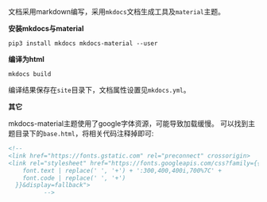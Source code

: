 文档采用markdown编写，采用`mkdocs`文档生成工具及`material`主题。

**安装mkdocs与material**

```
pip3 install mkdocs mkdocs-material --user
```

**编译为html**

```
mkdocs build
```

编译结果保存在`site`目录下，文档属性设置见`mkdocs.yml`。

**其它**

mkdocs-material主题使用了google字体资源，可能导致加载缓慢。
可以找到主题目录下的`base.html`，将相关代码注释掉即可:
```xml
<!--
<link href="https://fonts.gstatic.com" rel="preconnect" crossorigin>
<link rel="stylesheet" href="https://fonts.googleapis.com/css?family={{
	font.text | replace(' ', '+') + ':300,400,400i,700%7C' +
	font.code | replace(' ', '+')
  }}&display=fallback">
		  -->
```
